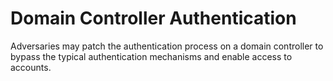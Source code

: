 # Domain Controller Authentication

Adversaries may patch the authentication process on a domain controller to bypass the typical authentication mechanisms and enable access to accounts.